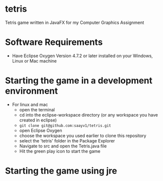 # tetris
Tetris game written in JavaFX for my Computer Graphics Assignment

# Software Requirements

* Have Eclipse Oxygen Version 4.7.2 or later installed on your Windows, Linux or Mac machine

# Starting the game in a development environment

* For linux and mac
  * open the terminal
  * cd into the eclipse-workspace directory (or any workspace you have created in eclipse)
  * `git clone git@github.com:saayv1/tetris.git`
  * open Eclipse Oxygen
  * choose the workspace you used earlier to clone this repository
  * select the 'tetris' folder in the Package Explorer
  * Navigate to src and open the Tetris.java file
  * Hit the green play icon to start the game
  
# Starting the game using jre
